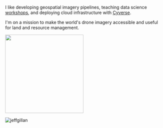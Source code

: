 I like developing geospatial imagery pipelines, teaching data science [workshops](https://github.com/ua-datalab/Geospatial_Workshops/wiki), and deploying cloud infrastructure with [Cyverse](http://www.cyverse.org).

I'm on a mission to make the world's drone imagery accessible and useful for land and resource management. 

<img src="https://raw.githubusercontent.com/jeffgillan/jeffgillan.github.io/refs/heads/master/images/GIF12.gif" width=250>

<p><img align="left" src="https://github-readme-stats.vercel.app/api/top-langs?username=jeffgillanr&show_icons=true&locale=en&layout=compact" alt="jeffgillan" /></p>

<!---
jeffgillan/jeffgillan is a ✨ special ✨ repository because its `README.md` (this file) appears on your GitHub profile.
You can click the Preview link to take a look at your changes.
--->
